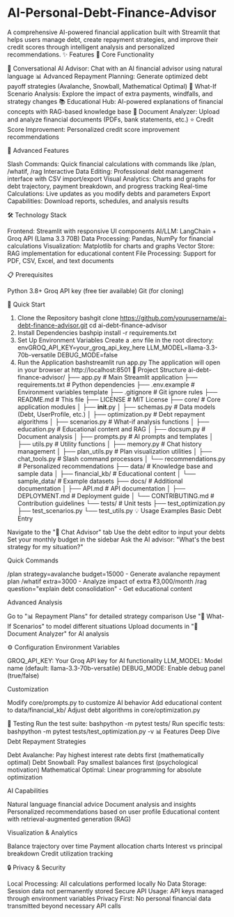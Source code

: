 # AI-Personal-Debt-Finance-Advisor
A comprehensive AI-powered financial application built with Streamlit that helps users manage debt, create repayment strategies, and improve their credit scores through intelligent analysis and personalized recommendations.
✨ Features
🎯 Core Functionality

💬 Conversational AI Advisor: Chat with an AI financial advisor using natural language
📊 Advanced Repayment Planning: Generate optimized debt payoff strategies (Avalanche, Snowball, Mathematical Optimal)
🔮 What-If Scenario Analysis: Explore the impact of extra payments, windfalls, and strategy changes
📚 Educational Hub: AI-powered explanations of financial concepts with RAG-based knowledge base
📄 Document Analyzer: Upload and analyze financial documents (PDFs, bank statements, etc.)
⭐ Credit Score Improvement: Personalized credit score improvement recommendations

🚀 Advanced Features

Slash Commands: Quick financial calculations with commands like /plan, /whatif, /rag
Interactive Data Editing: Professional debt management interface with CSV import/export
Visual Analytics: Charts and graphs for debt trajectory, payment breakdown, and progress tracking
Real-time Calculations: Live updates as you modify debts and parameters
Export Capabilities: Download reports, schedules, and analysis results

🛠️ Technology Stack

Frontend: Streamlit with responsive UI components
AI/LLM: LangChain + Groq API (Llama 3.3 70B)
Data Processing: Pandas, NumPy for financial calculations
Visualization: Matplotlib for charts and graphs
Vector Store: RAG implementation for educational content
File Processing: Support for PDF, CSV, Excel, and text documents

📋 Prerequisites

Python 3.8+
Groq API key (free tier available)
Git (for cloning)

🚀 Quick Start
1. Clone the Repository
bashgit clone https://github.com/yourusername/ai-debt-finance-advisor.git
cd ai-debt-finance-advisor
2. Install Dependencies
bashpip install -r requirements.txt
3. Set Up Environment Variables
Create a .env file in the root directory:
envGROQ_API_KEY=your_groq_api_key_here
LLM_MODEL=llama-3.3-70b-versatile
DEBUG_MODE=false
4. Run the Application
bashstreamlit run app.py
The application will open in your browser at http://localhost:8501
📁 Project Structure
ai-debt-finance-advisor/
├── app.py                 # Main Streamlit application
├── requirements.txt       # Python dependencies
├── .env.example          # Environment variables template
├── .gitignore           # Git ignore rules
├── README.md            # This file
├── LICENSE              # MIT License
├── core/                # Core application modules
│   ├── __init__.py
│   ├── schemas.py       # Data models (Debt, UserProfile, etc.)
│   ├── optimization.py  # Debt repayment algorithms
│   ├── scenarios.py     # What-if analysis functions
│   ├── education.py     # Educational content and RAG
│   ├── docsum.py        # Document analysis
│   ├── prompts.py       # AI prompts and templates
│   ├── utils.py         # Utility functions
│   ├── memory.py        # Chat history management
│   ├── plan_utils.py    # Plan visualization utilities
│   ├── chat_tools.py    # Slash command processors
│   └── recommendations.py # Personalized recommendations
├── data/                # Knowledge base and sample data
│   ├── financial_kb/    # Educational content
│   └── sample_data/     # Example datasets
├── docs/                # Additional documentation
│   ├── API.md          # API documentation
│   ├── DEPLOYMENT.md   # Deployment guide
│   └── CONTRIBUTING.md # Contribution guidelines
└── tests/               # Unit tests
    ├── test_optimization.py
    ├── test_scenarios.py
    └── test_utils.py
💡 Usage Examples
Basic Debt Entry

Navigate to the "💬 Chat Advisor" tab
Use the debt editor to input your debts
Set your monthly budget in the sidebar
Ask the AI advisor: "What's the best strategy for my situation?"

Quick Commands

/plan strategy=avalanche budget=15000 - Generate avalanche repayment plan
/whatif extra=3000 - Analyze impact of extra ₹3,000/month
/rag question="explain debt consolidation" - Get educational content

Advanced Analysis

Go to "📊 Repayment Plans" for detailed strategy comparison
Use "🔮 What-If Scenarios" to model different situations
Upload documents in "📄 Document Analyzer" for AI analysis

⚙️ Configuration
Environment Variables

GROQ_API_KEY: Your Groq API key for AI functionality
LLM_MODEL: Model name (default: llama-3.3-70b-versatile)
DEBUG_MODE: Enable debug panel (true/false)

Customization

Modify core/prompts.py to customize AI behavior
Add educational content to data/financial_kb/
Adjust debt algorithms in core/optimization.py

🧪 Testing
Run the test suite:
bashpython -m pytest tests/
Run specific tests:
bashpython -m pytest tests/test_optimization.py -v
📊 Features Deep Dive
Debt Repayment Strategies

Debt Avalanche: Pay highest interest rate debts first (mathematically optimal)
Debt Snowball: Pay smallest balances first (psychological motivation)
Mathematical Optimal: Linear programming for absolute optimization

AI Capabilities

Natural language financial advice
Document analysis and insights
Personalized recommendations based on user profile
Educational content with retrieval-augmented generation (RAG)

Visualization & Analytics

Balance trajectory over time
Payment allocation charts
Interest vs principal breakdown
Credit utilization tracking

🔒 Privacy & Security

Local Processing: All calculations performed locally
No Data Storage: Session data not permanently stored
Secure API Usage: API keys managed through environment variables
Privacy First: No personal financial data transmitted beyond necessary API calls
